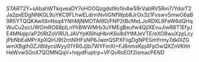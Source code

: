 $START$2Y+sAbahWTkqveaDY7oHOOQzgdst9o1ln4w59rVabRV5Rm7/YdorT2Ja2pxEDgNNKGL9uYKC9FLhwELdrmNvIiGNfWpb8JrOx3z1Fvswv5mwO6aB9R5YTQQKAwIlSnNsq4YNhMjNMOTAt9D/FNP2tBcMeLJoRDXL8FeW6dQHqWuCu2ocUWOmRO68plLnYhBWWMrb3uYMEgBeufw4QjIXEvuJiwR8T1EfyJE4MNqlp/aP2tiRtZoVIRULJAVYpK6IhqHbnK6o8dYtMJeVTE/eXO8wuXzpLcyjPbNbEaMPrXpXQlrU9t2rnNlHFsNP6JwmQSPXFiigDgNPESmYrmy7dk0lZGwmXBgth0ZJWdycsWyy01YR0JjIb7WYFmXI+FJ6nmsKpj4FpOwQXZnVKhhHeWvw5GnX7QOMNQqV+hqydFuptrp+VFQvRoEOf2ismacP$END$